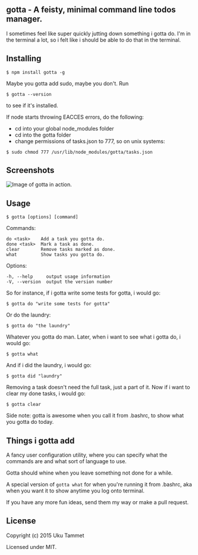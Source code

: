 gotta - A feisty, minimal command line todos manager.
-----------------------------------------------------

I sometimes feel like super quickly jutting down something i gotta do.
I'm in the terminal a lot, so i felt like i should be able to do that
in the terminal.

Installing
----------
```
$ npm install gotta -g
```
Maybe you gotta add sudo, maybe you don't.
Run
```
$ gotta --version
```
to see if it's installed.

If node starts throwing EACCES errors, do the following:
* cd into your global node_modules folder
* cd into the gotta folder
* change permissions of tasks.json to 777, so on unix systems:
```
$ sudo chmod 777 /usr/lib/node_modules/gotta/tasks.json
```

Screenshots
-----------
![Image of gotta in action.](http://i.imgur.com/wP5kfQt.png)

Usage
-----
```
$ gotta [options] [command]
```
Commands:
```
do <task>    Add a task you gotta do.
done <task>  Mark a task as done.
clear        Remove tasks marked as done.
what         Show tasks you gotta do.
```
Options:
```
-h, --help     output usage information
-V, --version  output the version number
```
So for instance, if i gotta write some tests for gotta, i would go:
```
$ gotta do "write some tests for gotta"
```
Or do the laundry:
```
$ gotta do "the laundry"
```
Whatever you gotta do man.
Later, when i want to see what i gotta do, i would go:
```
$ gotta what
```
And if i did the laundry, i would go:
```
$ gotta did "laundry"
```
Removing a task doesn't need the full task, just a part of it.
Now if i want to clear my done tasks, i would go:
```
$ gotta clear
```

Side note: gotta is awesome when you call it from .bashrc, to show what
you gotta do today.

Things i gotta add
------------------
A fancy user configuration utility, where you can specify what the commands
are and what sort of language to use.

Gotta should whine when you leave something not done for a while.

A special version of `gotta what` for when you're running it from .bashrc, 
aka when you want it to show anytime you log onto terminal.

If you have any more fun ideas, send them my way or make a pull request.

License
-------
Copyright (c) 2015 Uku Tammet

Licensed under MIT.